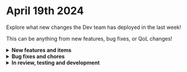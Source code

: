 # April 19th 2024

Explore what new changes the Dev team has deployed in the last week!

This can be anything from new features, bug fixes, or QoL changes!

<details>

<summary><strong>New features and items</strong></summary>

* Added company filters to Freshdesk
* Allow Menu and Accordion components on login pages for App Platform
* Okta integration
* Permission v2 (starting with App Platform)

</details>

<details>

<summary><strong>Bug fixes and chores</strong></summary>

* Fixed a bug where Hudu company actions were missing the http method
* Fixed a bug where workflow input defaults were not being used outside of workflow testing
* Refactored Freshdesk to use standard integration abstractions
* Fixed Action Options and Delete actions for Sophos
* Fixed ConnectWise PSA action labels
* Fixed a bug where Custom Input and Dropdowns were not working as expected in App Platform
* Fixed an issue where forms with a field without a name would cause the frontend to crash
* Redirect users to an error page if a user query fails in App Platform
* Fixed the HubSpot Authorize button on integration configuration page
* Fixed a bug causing Charts to crash in App Platform
* Fixed a problem with Null handling for ConnectWise Automate Batch Script Schedule action
* Disable the Authorize button for integrations if required fields are not filled out
* Re-ordered Component library and renamed some components in App Platform
* Made ConnectWise Automate Update EDF action easier to use
* Adjusted N-Able pagination limit
* Fixed an error seen when viewing org variables when an org id is not present on the variable (due to the org being 
  deleted)
* Fixed a bug where switching org context while viewing a form would throw an error if the org being switched to 
  doesn't have that form

</details>

<details>

<summary><strong>In review, testing and development</strong></summary>

* Google Workspace integration (In Review)
* ITPortal integration (In Review)
* Workflow version control (In Review)
* Visual workflow processing and debugging (In Review)

</details>
